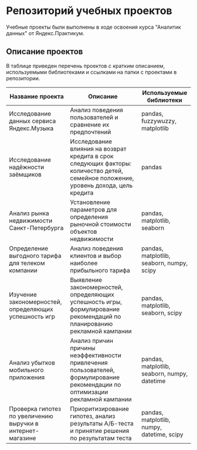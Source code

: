 # Репозиторий учебных проектов
Учебные проекты были выполнены в ходе освоения курса "Аналитик данных" от Яндекс.Практикум.

## Описание проектов

В таблице приведен перечень проектов с кратким описанием, используемыми библиотеками и ссылками на папки с проектами в репозитории.

**Название проекта**|**Описание**|**Используемые библиотеки**
-----|-----|-----
Исследование данных сервиса Яндекс.Музыка|Анализ поведения пользователей и сравнение их предпочтений|pandas, fuzzywuzzy, matplotlib
Исследование надёжности заёмщиков|Исследование влияния на возврат кредита в срок следующих факторы: количество детей, семейное положение, уровень дохода, цель кредита|pandas
Анализ рынка недвижимости Санкт-Петербурга|Установление параметров для определения рыночной стоимости объектов недвижимости|pandas, matplotlib, seaborn
Определение выгодного тарифа для телеком компании|Анализ поведения клиентов и выбор наиболее прибыльного тарифа|pandas, matplotlib, seaborn, numpy, scipy
Изучение закономерностей, определяющих успешность игр|Выявление закономерностей, определяющих успешность игры, формулирование рекомендаций по планированию рекламной кампании|pandas, matplotlib, seaborn, scipy
Анализ убытков мобильного приложения|Анализ причин причины неэффективности привлечения пользователей,  формулирование рекомендации по оптимизации рекламной кампании|pandas, matplotlib, seaborn, numpy, datetime
Проверка гипотез по увеличению выручки в интернет-магазине |Приоритизирование гипотез, анализ результаты А/Б-теста и принятие решения по результатам теста|pandas, matplotlib, numpy, datetime, scipy
